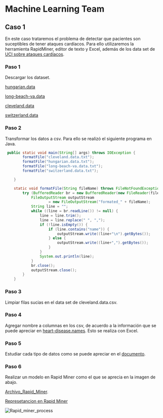 # Machine Learning Team


## Caso 1 

En este caso trataremos el problema de detectar que pacientes son suceptibles de tener ataques cardíacos. Para ello utilizaremos la herramienta RapidMiner, editor de texto y Excel, además de los data set de [UCI sobre ataques cardíacos](http://archive.ics.uci.edu/ml/datasets/heart+Disease).

### Paso 1
Descargar los dataset.

[hungarian.data](http://archive.ics.uci.edu/ml/machine-learning-databases/heart-disease/hungarian.data)

[long-beach-va.data](http://archive.ics.uci.edu/ml/machine-learning-databases/heart-disease/long-beach-va.data)

[cleveland.data](http://archive.ics.uci.edu/ml/machine-learning-databases/heart-disease/cleveland.data)

[switzerland.data](http://archive.ics.uci.edu/ml/machine-learning-databases/heart-disease/switzerland.data)

### Paso 2
Transformar los datos a csv. Para ello se realizó el siguiente programa en Java.

```java
 public static void main(String[] args) throws IOException {
        formatFile("cleveland.data.txt");
        formatFile("hungarian.data.txt");
        formatFile("long-beach-va.data.txt");
        formatFile("switzerland.data.txt");

    }

    static void formatFile(String fileName) throws FileNotFoundException, IOException {
        try (BufferedReader br = new BufferedReader(new FileReader(fileName))) {
            FileOutputStream outputStream
                    = new FileOutputStream("formated_" + fileName);
            String line = "";
            while ((line = br.readLine()) != null) {
                line = line.trim();
                line = line.replace(" ", ",");
                if (!line.isEmpty()) {
                    if (line.contains("name")) {
                        outputStream.write((line+"\n").getBytes());
                    } else {
                        outputStream.write((line+",").getBytes());
                    }
                }
                System.out.println(line);
            }
            br.close();
            outputStream.close();
        }
    }

```

### Paso 3
Limpiar filas sucias en el data set de cleveland.data.csv.

### Paso 4
Agregar nombre a columnas en los csv, de acuerdo a la información que se puede apreciar en [heart-disease.names](http://archive.ics.uci.edu/ml/machine-learning-databases/heart-disease/heart-disease.names).
Esto se realiza con Excel.

### Paso 5
Estudiar cada tipo de datos como se puede apreciar en el [documento](https://github.com/juanpale/teamMachineLearning/blob/master/Ana%CC%81lisis%20Previo%20de%20datos.pdf). 

### Paso 6
Realizar un modelo en Rapid Miner como el que se aprecia en la imagen de abajo.

[Archivo_Rapid_Miner](https://github.com/juanpale/teamMachineLearning/blob/master/portfolio1.rmp).

[Represetancion en Rapid Miner](https://github.com/juanpale/teamMachineLearning/blob/master/Portfolio1Final.zip)


![Rapid_miner_process](https://raw.githubusercontent.com/juanpale/teamMachineLearning/master/Caso1.png)
